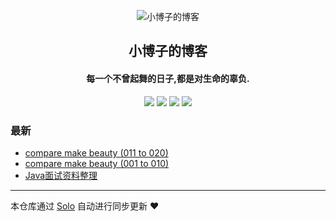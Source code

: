 <p align="center"><img alt="小博子的博客" src="https://static.b3log.org/images/brand/solo-32.png"></p><h2 align="center">
小博子的博客
</h2>

<h4 align="center">每一个不曾起舞的日子,都是对生命的辜负.</h4>
<p align="center"><a title="小博子的博客" target="_blank" href="https://github.com/GitHub-lcb/solo-blog"><img src="https://img.shields.io/github/last-commit/GitHub-lcb/solo-blog.svg?style=flat-square&color=FF9900"></a>
<a title="GitHub repo size in bytes" target="_blank" href="https://github.com/GitHub-lcb/solo-blog"><img src="https://img.shields.io/github/repo-size/GitHub-lcb/solo-blog.svg?style=flat-square"></a>
<a title="Solo Version" target="_blank" href="https://github.com/b3log/solo/releases"><img src="https://img.shields.io/badge/solo-3.6.5-f1e05a.svg?style=flat-square&color=blueviolet"></a>
<a title="Hits" target="_blank" href="https://github.com/b3log/hits"><img src="https://hits.b3log.org/GitHub-lcb/solo-blog.svg"></a></p>

### 最新

* [compare make beauty (011 to 020)](https://www.happylcb.club/articles/2019/09/29/1569772563489.html)
* [compare make beauty (001 to 010)](https://www.happylcb.club/articles/2019/09/25/1569423162903.html)
* [Java面试资料整理](https://www.happylcb.club/articles/2019/09/24/1569302954793.html)



---

本仓库通过 [Solo](https://github.com/b3log/solo) 自动进行同步更新 ❤️ 